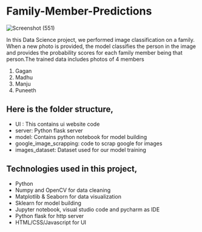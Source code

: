 # Family-Member-Predictions
![Screenshot (551)](https://github.com/user-attachments/assets/053dca28-069d-453b-ab31-e86122ffab8b)

In this Data Science project, we performed image classification on a family. When a new photo is provided, the model classifies the person in the image and provides the probability scores for each family member being that person.The trained data includes photos of 4 members
  1. Gagan
  2. Madhu
  3. Manju
  4. Puneeth

## Here is the folder structure,

 * UI : This contains ui website code
 * server: Python flask server
 * model: Contains python notebook for model building
 * google_image_scrapping: code to scrap google for images
 * images_dataset: Dataset used for our model training

## Technologies used in this project,

 * Python
 * Numpy and OpenCV for data cleaning
 * Matplotlib & Seaborn for data visualization
 * Sklearn for model building
 * Jupyter notebook, visual studio code and pycharm as IDE
 * Python flask for http server
 * HTML/CSS/Javascript for UI

